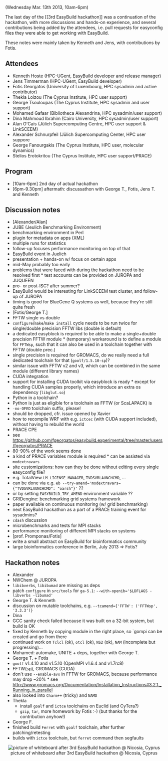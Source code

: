 (Wednesday Mar. 13th 2013, 10am-6pm)

The last day of the [[3rd EasyBuild hackathon]] was a continuation of the hackathon, with more discussions and hands-on experience,
and several contributions being added by the attendees, i.e. pull requests for easyconfig files they were able to get working with EasyBuild.

These notes were mainly taken by Kenneth and Jens, with contributions by Fotis.

## Attendees

 * Kenneth Hoste (HPC-UGent, EasyBuild developer and release manager)
 * Jens Timmerman (HPC-UGent, EasyBuild developer)
 * Fotis Georgatos (University of Luxembourg, HPC sysadmin and active contributor)
 * Thekla Loizou (The Cyprus Institute, HPC user support)
 * George Tsouloupas (The Cyprus Institute, HPC sysadmin and user support)
 * Mohamed Gafaar (Bibliotheca Alexandrina, HPC sysadmin/user support)
 * Dina Mahmoud Ibrahim (Cairo University, HPC sysadmin/user support)
 * Alan O'Cais (Jülich Supercomputing Centre, HPC user support & LinkSCEEM)
 * Alexander Schnurpfeil (Jülich Supercomputing Center, HPC user suppore
 * George Fanourgakis (The Cyprus Institute, HPC user, molecular dynamics)
 * Stelios Erotokritou (The Cyprus Institute, HPC user support/PRACE)

## Program

 * [10am-6pm] 2nd day of actual hackathon
 * [6pm-9.30pm] aftermath: discussathon with George T., Fotis, Jens T. and Kenneth

## Discussion notes

 * [Alexander/Alan]
  * JUBE (Jeulich Benchmarking Environment)
   * benchmarking environment in Perl
   * plugin for metadata on apps (XML)
   * multiple runs for statistics
   * follow-up focuses performance monitoring on top of that
  * EasyBuild event in Juelich
   * presentation + hands-on w/ focus on certain apps
   * mid-May probably too early
   * problems that were faced with during the hackathon need to be resolved first
    * test accounts can be provided on JUROPA and JUQUEEN
   * pro- or post-ISC? after summer?
  * EasyBuild would be interesting for LinkSCEEM test cluster, and follow-up of JUROPA
   * timing is good for BlueGene Q systems as well, because they're still quite fresh
 * [Fotis/George T.]
  * FFTW single vs double
   * `configure`/`make`/`make install` cycle needs to be run twice for single/double precision FFTW libs (double is default)
   * a dedicated easyblock is required to be able to make a single+double precision FFTW module
    * (temporary) workaround is to define a module for `FFTWsp`, such that it can also be used in a toolchain together with FFTW (double prec.)
   * single precision is required for GROMACS, do we really need a full dedicated toolchain for that (`goolf/1.5.10-sp`)?
   * similar issue with FFTW v2 and v3, which can be combined in the same module (different library names)
  * CUDA integration
   * support for installing CUDA toolkit via easyblock is ready
    * except for handling CUDA samples properly, which introduce an extra os dependency (`libglut.so`)
  * Python in a toolchain?
   * Python is just as eligible for a toolchain as FFTW (or ScaLAPACK) is
  * `-no-OFED` toolchain suffix, please!
   * should be dropped, cfr. issue opened by Xavier
  * how to recompile WRF with e.g. `ictcec` (with CUDA support included), without having to rebuild the world
  * PRACE CPE
   * see https://github.com/fgeorgatos/easybuild.experimental/tree/master/users/fgeorgatos/PRACE
   * 80-90% of the work seems done
   * a kind of PRACE variables module is required
    * can be assisted via `modextravars`
  * site customizations: how can they be done without editing every single easyconfig file?
   * e.g. TotalView `LM_LICENSE_MANAGER`, `TVDSVRLAUNCHCMD`, ...
   * can be done via e.g. `eb --try-amend='modextravars={"TVDSVRLAUNCHCMD": "oarsh"}'` ??
   * or by setting `EASYBUILD_TRY_AMEND` environment variable ??
  * GRIDengine: benchmarking grid systems framework
   * paper available on continuous monitoring (w/ grid benchmarking)
  * next EasyBuild hackathon as a part of a PRACE training event for sysadmins?
  * `cdash` discussion
   * microbenchmarks and tests for MPI stacks
   * performance monitoring of different MPI stacks on systems
 * [prof. Promponas/Fotis]
  * write a small abstract on EasyBuild for bioinformatics community
  * large bioinformatics conference in Berlin, July 2013 => Fotis?

## Hackathon notes

 * Alexander
  * NWChem @ JUROPA
   * `libibverbs`, `libibumad` are missing as deps
   * patch `configure` in `src/tools` for `ga-5.1`: `--with-openib='$LDFLAGS -libverbs -libumad'`
 * George T. & Kenneth
  * discussion on mutable toolchains, e.g. `--tcamend={'FFTW': ('FFTWsp', '3.3.3')}`
 * Dina
  * GCC sanity check failed because it was built on a 32-bit system, but build is OK
  * fixed by Kenneth by copying module in the right place, so `gompi can be created and go from there
  * continued work on `Tclcl` (ok), `otcl` (ok), `NS2` (ok), `NAM` (incomplete but progressing)...
 * Mohamed: automake, UNITE + deps, together with George T.
 * George T. + Fotis
  * `goolf` v1.4.10 and v1.5.10 (OpenMPI v1.6.4 and v1.7rc8)
  * FFTW(sp), GROMACS (CUDA)
   * don't use `--enable-avx` in FFTW for GROMACS, because performance may drop ~20%
    * see http://www.gromacs.org/Documentation/Installation_Instructions#3.2.1._Running_in_parallel
  * also looked into `Charm++` (tricky) and `NAMD`
 * Thekla
   * install `goalf` and `ictce` toolchains on Euclid (and CyTera?)
   * `gzip`, `tar`, more homework by Fotis :-) (but thanks for the contribution anyhow!)
 * George F.
  * finished build `Ferret` with `goalf` toolchain, after further patching/retesting
   * builds with `ictce` toolchain, but `ferret` command then segfaults

<p align="center">
<img src="http://hpcugent.github.com/easybuild/files/EasyBuild_hackathon_Cyprus_2013_whiteboard.jpg" alt="picture of whiteboard after 3rd EasyBuild hackathon @ Nicosia, Cyprus"/><br>
picture of whiteboard after 3rd EasyBuild hackathon @ Nicosia, Cyprus
</p>